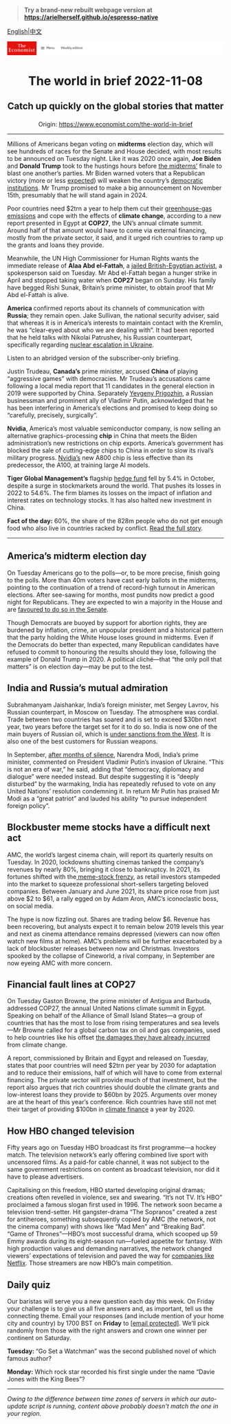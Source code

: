 > **Try a brand-new rebuilt webpage version at https://arielherself.github.io/espresso-native**

[English](https://github.com/arielherself/espresso/blob/main/README.md)|[中文](https://github-com.translate.goog/arielherself/espresso/blob/main/README.md?_x_tr_sl=en&_x_tr_tl=zh-CN&_x_tr_hl=zh-CN&_x_tr_pto=wapp)



![The Economist](menubar.png)

# <p align="center">The world in brief 2022-11-08</p>

## <p align="center">Catch up quickly on the global stories that matter</p>

<p align="center">Origin: <a href="https://www.economist.com/the-world-in-brief">https://www.economist.com/the-world-in-brief</a><hr>

Millions of Americans began voting on <strong>midterms</strong> election day, which will see hundreds of races for the Senate and House decided, with most results to be announced on Tuesday night. Like it was 2020 once again, <strong>Joe Biden</strong> and <strong>Donald Trump</strong> took to the hustings hours before [the midterms’](https://www.economist.com/united-states/2022/11/05/what-to-watch-ahead-of-the-midterms) finale to blast one another’s parties. Mr Biden warned voters that a Republican victory (more or less [expected](https://www.economist.com/graphic-detail/2022/11/04/our-midterm-predictions-point-to-major-gains-for-the-republicans)) will weaken the country’s [democratic institutions](https://www.economist.com/united-states/2022/10/27/why-the-republicans-anti-democracy-turn-has-become-normalised). Mr Trump promised to make a big announcement on November 15th, presumably that he will stand again in 2024. 

Poor countries need $2trn a year to help them cut their [greenhouse-gas emissions](https://www.economist.com/interactive/briefing/2022/11/05/the-world-is-going-to-miss-the-totemic-1-5c-climate-target) and cope with the effects of <strong>climate change</strong>, according to a new report presented in Egypt at <strong>COP27</strong>, the UN’s annual climate summit. Around half of that amount would have to come via external financing, mostly from the private sector, it said, and it urged rich countries to ramp up the grants and loans they provide. 

Meanwhile, the UN High Commissioner for Human Rights wants the immediate release of <strong>Alaa Abd el-Fattah</strong>, a [jailed British-Egyptian activist](https://www.economist.com/culture/2022/06/22/the-tragedy-of-alaa-abd-el-fattah-a-relentless-revolutionary), a spokesperson said on Tuesday. Mr Abd el-Fattah began a hunger strike in April and stopped taking water when <strong>COP27</strong> began on Sunday. His family have begged Rishi Sunak, Britain’s prime minister, to obtain proof that Mr Abd el-Fattah is alive.

<strong>America </strong>confirmed reports about its channels of communication with <strong>Russia</strong>; they remain open. Jake Sullivan, the national security adviser, said that whereas it is in America’s interests to maintain contact with the Kremlin, he was “clear-eyed about who we are dealing with”. It had been reported that he held talks with Nikolai Patrushev, his Russian counterpart, specifically regarding [nuclear escalation in Ukraine](https://www.economist.com/international/2022/09/29/could-the-war-in-ukraine-go-nuclear).

Listen to an abridged version of the subscriber-only briefing.

Justin Trudeau, <strong>Canada’s</strong> prime minister, accused <strong>China </strong>of playing “aggressive games” with democracies. Mr Trudeau’s accusations came following a local media report that 11 candidates in the general election in 2019 were supported by China. Separately [Yevgeny Prigozhin](https://www.economist.com/the-economist-explains/2022/09/29/who-is-yevgeny-prigozhin-the-man-behind-the-wagner-group), a Russian businessman and prominent ally of Vladimir Putin, acknowledged that he has been interfering in America’s elections and promised to keep doing so “carefully, precisely, surgically”.

<strong>Nvidia</strong>, America’s most valuable semiconductor company, is now selling an alternative graphics-processing <strong>chip</strong> in China that meets the Biden administration’s new restrictions on chip exports. America’s government has blocked the sale of cutting-edge chips to China in order to slow its rival’s military progress. [Nvidia’s](https://www.economist.com/business/2022/09/01/is-nvidia-underestimating-the-chip-crunch) new A800 chip is less effective than its predecessor, the A100, at training large AI models.

<strong>Tiger Global Management’s</strong> flagship [hedge fund](https://www.economist.com/business/2021/06/24/how-tiger-global-is-changing-silicon-valley) fell by 5.4% in October, despite a surge in stockmarkets around the world. That pushes its losses in 2022 to 54.6%. The firm blames its losses on the impact of inflation and interest rates on technology stocks. It has also halted new investment in China.

<strong>Fact of the day:</strong> 60%, the share of the 828m people who do not get enough food who also live in countries racked by conflict. [Read the full story](https://www.economist.com/international/2022/11/02/how-men-with-guns-aggravate-global-hunger). 

----------

## America’s midterm election day

On Tuesday Americans go to the polls—or, to be more precise, finish going to the polls. More than 40m voters have cast early ballots in the midterms, pointing to the continuation of a trend of record-high turnout in American elections. After see-sawing for months, most pundits now predict a good night for Republicans. They are expected to win a majority in the House and are [favoured to do so in the Senate](https://www.economist.com/interactive/us-midterms-2022/forecast/senate). 

Though Democrats are buoyed by support for abortion rights, they are burdened by inflation, crime, an unpopular president and a historical pattern that the party holding the White House loses ground in midterms. Even if the Democrats do better than expected, many Republican candidates have refused to commit to honouring the results should they lose, following the example of Donald Trump in 2020. A political cliché—that “the only poll that matters” is on election day—may be put to the test.

## India and Russia’s mutual admiration

Subrahmanyam Jaishankar, India’s foreign minister, met Sergey Lavrov, his Russian counterpart, in Moscow on Tuesday. The atmosphere was cordial. Trade between two countries has soared and is set to exceed $30bn next year, two years before the target set for it to do so. India is now one of the main buyers of Russian oil, which is [under sanctions from the West](https://www.economist.com/europe/2022/09/03/the-g7-plans-to-cap-russian-oil-prices). It is also one of the best customers for Russian weapons.

In September, [after months of silence](https://www.economist.com/asia/why-wont-indias-government-condemn-vladimir-putin/21808074), Narendra Modi, India’s prime minister, commented on President Vladimir Putin’s invasion of Ukraine. “This is not an era of war,” he said, adding that “democracy, diplomacy and dialogue” were needed instead. But despite suggesting it is “deeply disturbed” by the warmaking, India has repeatedly refused to vote on any United Nations’ resolution condemning it. In return Mr Putin has praised Mr Modi as a “great patriot” and lauded his ability “to pursue independent foreign policy”.

## Blockbuster meme stocks have a difficult next act

AMC, the world’s largest cinema chain, will report its quarterly results on Tuesday. In 2020, lockdowns shutting cinemas tanked the company’s revenues by nearly 80%, bringing it close to bankruptcy. In 2021, its fortunes shifted with the[ meme-stock frenzy](https://www.economist.com/the-economist-explains/2021/07/06/are-meme-stocks-harmless-fun-or-a-threat-to-the-financial-old-guard), as retail investors stampeded into the market to squeeze professional short-sellers targeting beloved companies. Between January and June 2021, its share price rose from just above $2 to $61, a rally egged on by Adam Aron, AMC’s iconoclastic boss, on social media.

The hype is now fizzling out. Shares are trading below $6. Revenue has been recovering, but analysts expect it to remain below 2019 levels this year and next as cinema attendance remains depressed (viewers can now often watch new films at home). AMC’s problems will be further exacerbated by a lack of blockbuster releases between now and Christmas. Investors spooked by the collapse of Cineworld, a rival company, in September are now eyeing AMC with more concern.

## Financial fault lines at COP27

On Tuesday Gaston Browne, the prime minister of Antigua and Barbuda, addressed COP27, the annual United Nations climate summit in Egypt. Speaking on behalf of the Alliance of Small Island States—a group of countries that has the most to lose from rising temperatures and sea levels—Mr Browne called for a global carbon tax on oil and gas companies, used to help countries like his offset [the damages they have already incurred](https://www.economist.com/the-economist-explains/2022/10/03/what-is-climate-loss-and-damage) from climate change.

A report, commissioned by Britain and Egypt and released on Tuesday, states that poor countries will need $2trn per year by 2030 for adaptation and to reduce their emissions, half of which will have to come from external financing. The private sector will provide much of that investment, but the report also argues that rich countries should double the climate grants and low-interest loans they provide to $60bn by 2025. Arguments over money are at the heart of this year’s conference. Rich countries have still not met their target of providing $100bn in [climate finance](https://www.economist.com/special-report/2022/11/01/public-money-must-pave-the-way-for-private-investment-in-climate-change-adaptation) a year by 2020.

## How HBO changed television

Fifty years ago on Tuesday HBO broadcast its first programme—a hockey match. The television network’s early offering combined live sport with uncensored films. As a paid-for cable channel, it was not subject to the same government restrictions on content as broadcast television, nor did it have to please advertisers.

Capitalising on this freedom, HBO started developing original dramas; creations often revelled in violence, sex and swearing. “It’s not TV. It’s HBO” proclaimed a famous slogan first used in 1996. The network soon became a television trend-setter. Hit gangster-drama “The Sopranos” created a zest for antiheroes, something subsequently copied by AMC (the network, not the cinema company) with shows like “Mad Men” and “Breaking Bad”. “Game of Thrones”—HBO’s most successful drama, which scooped up 59 Emmy awards during its eight-season run—fueled appetite for fantasy. With high production values and demanding narratives, the network changed viewers’ expectations of television and paved the way for [companies like Netflix](https://www.economist.com/business/2022/10/31/what-went-wrong-with-snap-netflix-and-uber). Those streamers are now HBO’s main competition.

## Daily quiz

Our baristas will serve you a new question each day this week. On Friday your challenge is to give us all five answers and, as important, tell us the connecting theme. Email your responses (and include mention of your home city and country) by 1700 BST on <strong>Friday</strong> to [<span class="__cf_email__" data-cfemail="e1b094889ba49291938492928ea184828e8f8e8c889295cf828e8c">[email&#160;protected]</span>](https://mail.google.com/mail/?view=cm&amp;fs=1&amp;tf=1&amp;to=QuizEspresso@economist.com). We’ll pick randomly from those with the right answers and crown one winner per continent on Saturday.

<strong>Tuesday: </strong>“Go Set a Watchman” was the second published novel of which famous author?

<strong>Monday:</strong> Which rock star recorded his first single under the name “Davie Jones with the King Bees”?

----------

*Owing to the difference between time zones of servers in which our auto-update script is running, content above probably doesn't match the one in your region.*
